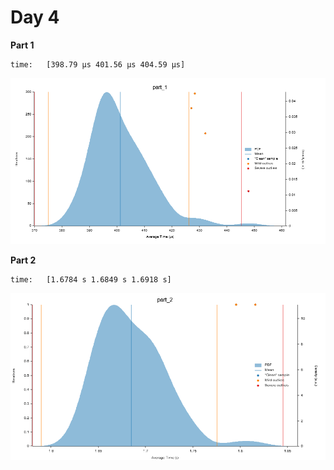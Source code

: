 # Day 4

**Part 1**

```
time:   [398.79 µs 401.56 µs 404.59 µs]
```

![](img/part_1.png)

**Part 2**

```
time:   [1.6784 s 1.6849 s 1.6918 s]
```

![](img/part_2.png)
